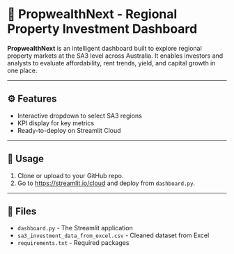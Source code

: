 
# 🏡 PropwealthNext - Regional Property Investment Dashboard

**PropwealthNext** is an intelligent dashboard built to explore regional property markets at the SA3 level across Australia. It enables investors and analysts to evaluate affordability, rent trends, yield, and capital growth in one place.

---

## ⚙️ Features

- Interactive dropdown to select SA3 regions
- KPI display for key metrics
- Ready-to-deploy on Streamlit Cloud

---

## 🚀 Usage

1. Clone or upload to your GitHub repo.
2. Go to https://streamlit.io/cloud and deploy from `dashboard.py`.

---

## 📁 Files

- `dashboard.py` - The Streamlit application
- `sa3_investment_data_from_excel.csv` - Cleaned dataset from Excel
- `requirements.txt` - Required packages
